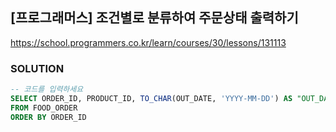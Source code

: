 ## [프로그래머스] 조건별로 분류하여 주문상태 출력하기
https://school.programmers.co.kr/learn/courses/30/lessons/131113

### SOLUTION
```SQL
-- 코드를 입력하세요
SELECT ORDER_ID, PRODUCT_ID, TO_CHAR(OUT_DATE, 'YYYY-MM-DD') AS "OUT_DATE", CASE WHEN TO_CHAR(OUT_DATE, 'YYYY-MM-DD') <= '2022-05-01' THEN '출고완료' WHEN TO_CHAR(OUT_DATE, 'YYYY-MM-DD') > '2022-05-01' THEN '출고대기' ELSE '출고미정' END AS "출고여부" 
FROM FOOD_ORDER
ORDER BY ORDER_ID 

```

